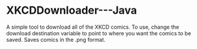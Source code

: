# XKCDDownloader---Java
A simple tool to download all of the XKCD comics. 
To use, change the download destination variable to point to where you want the comics to be saved.
Saves comics in the .png format. 

